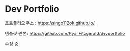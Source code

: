 # Dev Portfolio

포트폴리오 주소 : https://singo112ok.github.io/

템플릿 원본 : https://github.com/RyanFitzgerald/devportfolio

수정 중